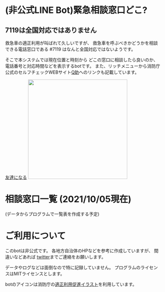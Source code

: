 # (非公式LINE Bot)緊急相談窓口どこ?

## 7119は全国対応ではありません

救急車の適正利用が叫ばれて久しいですが、
救急車を呼ぶべきかどうかを相談できる電話窓口である #7119 はなんと全国対応ではないようです。

そこで本システムでは現在位置と時刻から
どこの窓口に相談したら良いのか、電話番号と対応時間などを表示するbotです。
また、リッチメニューから消防庁公式のセルフチェックWEBサイト[Q助](http://www.fdma.go.jp/neuter/topics/filedList9_6/kyukyu_app/kyukyu_app_web/index.html)へのリンクも記載しています。

[友達になる]()
<img width=320 src="qr" />

# 相談窓口一覧 (2021/10/05現在)

(データからプログラムで一覧表を作成する予定)

# ご利用について

このbotは非公式です。
各地方自治体のHPなどを参考に作成していますが、
間違いなどあれば [twitter](https://twitter.com/purejapaneseonl)までご連絡をお願いします。

データやログなどは面倒なので特に記録していません。
プログラムのライセンスはMITライセンスとします。

botのアイコンは消防庁の[適正利用促進イラスト](https://www.fdma.go.jp/publication/materials/post8.html)を利用しています。